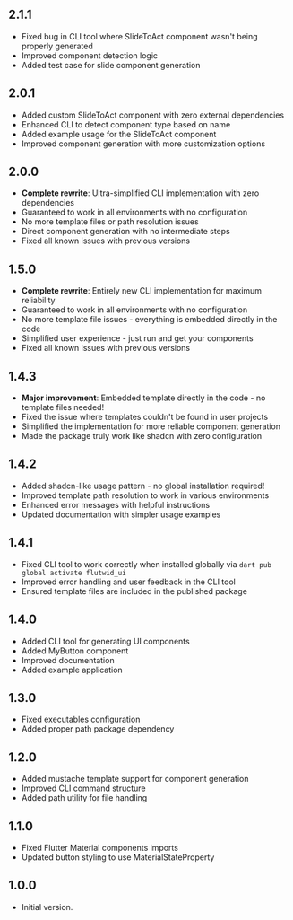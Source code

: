 ## 2.1.1

- Fixed bug in CLI tool where SlideToAct component wasn't being properly generated
- Improved component detection logic
- Added test case for slide component generation

## 2.0.1

- Added custom SlideToAct component with zero external dependencies
- Enhanced CLI to detect component type based on name
- Added example usage for the SlideToAct component
- Improved component generation with more customization options

## 2.0.0

- **Complete rewrite**: Ultra-simplified CLI implementation with zero dependencies
- Guaranteed to work in all environments with no configuration
- No more template files or path resolution issues
- Direct component generation with no intermediate steps
- Fixed all known issues with previous versions

## 1.5.0

- **Complete rewrite**: Entirely new CLI implementation for maximum reliability
- Guaranteed to work in all environments with no configuration
- No more template file issues - everything is embedded directly in the code
- Simplified user experience - just run and get your components
- Fixed all known issues with previous versions

## 1.4.3

- **Major improvement**: Embedded template directly in the code - no template files needed!
- Fixed the issue where templates couldn't be found in user projects
- Simplified the implementation for more reliable component generation
- Made the package truly work like shadcn with zero configuration

## 1.4.2

- Added shadcn-like usage pattern - no global installation required!
- Improved template path resolution to work in various environments
- Enhanced error messages with helpful instructions
- Updated documentation with simpler usage examples

## 1.4.1

- Fixed CLI tool to work correctly when installed globally via `dart pub global activate flutwid_ui`
- Improved error handling and user feedback in the CLI tool
- Ensured template files are included in the published package

## 1.4.0

- Added CLI tool for generating UI components
- Added MyButton component
- Improved documentation
- Added example application

## 1.3.0

- Fixed executables configuration
- Added proper path package dependency

## 1.2.0

- Added mustache template support for component generation
- Improved CLI command structure
- Added path utility for file handling

## 1.1.0

- Fixed Flutter Material components imports
- Updated button styling to use MaterialStateProperty

## 1.0.0

- Initial version.
